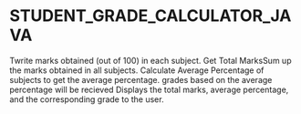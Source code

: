 # STUDENT_GRADE_CALCULATOR_JAVA
 Twrite marks obtained (out of 100) in each subject.
Get Total MarksSum up the marks obtained in all subjects.
Calculate Average Percentage of subjects to get the average percentage.
 grades based on the average percentage will be recieved 
Displays the total marks, average percentage, and the corresponding grade to the user.
